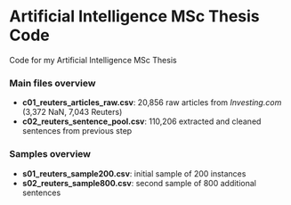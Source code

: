 # Artificial Intelligence MSc Thesis Code
Code for my Artificial Intelligence MSc Thesis


### Main files overview

- **c01_reuters_articles_raw.csv**: 20,856 raw articles from *Investing.com* (3,372 NaN, 7,043 Reuters)
- **c02_reuters_sentence_pool.csv**: 110,206 extracted and cleaned sentences from previous step

### Samples overview

- **s01_reuters_sample200.csv**: initial sample of 200 instances
- **s02_reuters_sample800.csv**: second sample of 800 additional sentences

